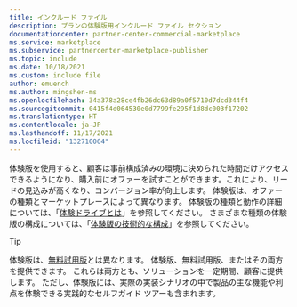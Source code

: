 ```yaml
---
title: インクルード ファイル
description: プランの体験版用インクルード ファイル セクション
documentationcenter: partner-center-commercial-marketplace
ms.service: marketplace
ms.subservice: partnercenter-marketplace-publisher
ms.topic: include
ms.date: 10/18/2021
ms.custom: include file
author: emuench
ms.author: mingshen-ms
ms.openlocfilehash: 34a378a28ce4fb26dc63d89a0f5710d7dcd344f4
ms.sourcegitcommit: 0415f4d064530e0d7799fe295f1d8dc003f17202
ms.translationtype: HT
ms.contentlocale: ja-JP
ms.lasthandoff: 11/17/2021
ms.locfileid: "132710064"
---
```

体験版を使用すると、顧客は事前構成済みの環境に決められた時間だけアクセスできるようになり、購入前にオファーを試すことができます。これにより、リードの見込みが高くなり、コンバージョン率が向上します。 体験版は、オファーの種類とマーケットプレースによって異なります。 体験版の種類と動作の詳細については、「[体験ドライブとは](../what-is-test-drive.md)」を参照してください。 さまざまな種類の体験版の構成については、「[体験版の技術的な構成](../test-drive-technical-configuration.md)」を参照してください。

> [!TIP]
> 体験版は、[無料試用版](../plans-pricing.md#free-trials)とは異なります。 体験版、無料試用版、またはその両方を提供できます。 これらは両方とも、ソリューションを一定期間、顧客に提供します。 ただし、体験版には、実際の実装シナリオの中で製品の主な機能や利点を体験できる実践的なセルフガイド ツアーも含まれます。
